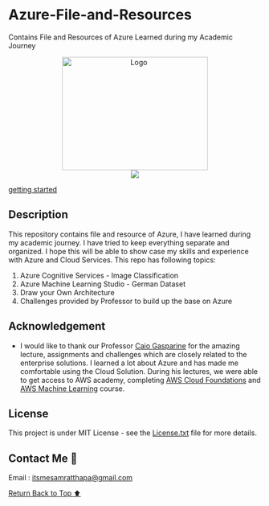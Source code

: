 # Azure-File-and-Resources

Contains File and Resources of Azure Learned during my Academic Journey

<div align="center">
    <a href="https://github.com/itsmeSamrat" target="_blank">
        <img src="https://en.wikipedia.org/wiki/Microsoft_Azure#/media/File:Microsoft_Azure.svg" 
        alt="Logo" width="290" height="225">
    </a>
</div>

<div align="center">
<img src="https://readme-typing-svg.demolab.com?font=Fira+Code&duration=3000&pause=1000&center=true&vCenter=true&width=435&lines=Azure+File+and+Resources">
</div>

[getting started](#getting-started)

## Description

This repository contains file and resource of Azure, I have learned during my academic journey. I have tried to keep everything separate and organized. I hope this will be able to show case my skills and experience with Azure and Cloud Services. This repo has following topics:

1. Azure Cognitive Services - Image Classification
2. Azure Machine Learning Studio - German Dataset
3. Draw your Own Architecture
4. Challenges provided by Professor to build up the base on Azure

## Acknowledgement

- I would like to thank our Professor [Caio Gasparine](https://github.com/caiogasparine) for the amazing lecture, assignments and challenges which are closely related to the enterprise solutions. I learned a lot about Azure and has made me comfortable using the Cloud Solution. During his lectures, we were able to get access to AWS academy, completing [AWS Cloud Foundations](https://www.credly.com/badges/a7ed94e2-8e94-429d-b3eb-f20104160d4e/linked_in_profile) and [AWS Machine Learning](https://www.credly.com/badges/1a90355b-2ff6-468b-9685-c60a3e47956e/linked_in_profile) course.

## License

This project is under MIT License - see the [License.txt](https://github.com/itsmeSamrat/Azure-File-and-Resources/blob/main/license.txt) file for more details.

## Contact Me 📨

Email : [itsmesamratthapa@gmail.com](mailto:itsmesamratthapa@gmail.com)

<!-- Back to the top -->

[Return Back to Top ⬆️](#getting-started)
